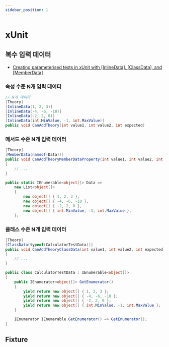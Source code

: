 ```yaml
---
sidebar_position: 1
---
```


# xUnit

## 복수 입력 데이터
- [Creating parameterised tests in xUnit with [InlineData], [ClassData], and [MemberData]](https://andrewlock.net/creating-parameterised-tests-in-xunit-with-inlinedata-classdata-and-memberdata/)

### 속성 수준 N개 입력 데이터
```cs
// N개 데이터
[Theory]
[InlineData(1, 2, 3)]
[InlineData(-4, -6, -10)]
[InlineData(-2, 2, 0)]
[InlineData(int.MinValue, -1, int.MaxValue)]
public void CanAddTheory(int value1, int value2, int expected)
```

### 메서드 수준 N개 입력 데이터
```cs
[Theory]
[MemberData(nameof(Data))]
public void CanAddTheoryMemberDataProperty(int value1, int value2, int expected)
{
    // ...
}

public static IEnumerable<object[]> Data =>
    new List<object[]>
    {
        new object[] { 1, 2, 3 },
        new object[] { -4, -6, -10 },
        new object[] { -2, 2, 0 },
        new object[] { int.MinValue, -1, int.MaxValue },
    };
```

### 클래스 수준 N개 입력 데이터
```cs
[Theory]
[ClassData(typeof(CalculatorTestData))]
public void CanAddTheoryClassData(int value1, int value2, int expected)
{
    // ...
}

public class CalculatorTestData : IEnumerable<object[]>
{
    public IEnumerator<object[]> GetEnumerator()
    {
        yield return new object[] { 1, 2, 3 };
        yield return new object[] { -4, -6, -10 };
        yield return new object[] { -2, 2, 0 };
        yield return new object[] { int.MinValue, -1, int.MaxValue };
    }

    IEnumerator IEnumerable.GetEnumerator() => GetEnumerator();
}
```

## Fixture